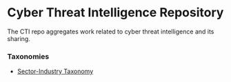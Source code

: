 # Cyber Threat Intelligence Repository
The CTI repo aggregates work related to cyber threat intelligence and its sharing.

### Taxonomies

* [Sector-Industry Taxonomy](https://github.com/Vasileios-Mavroeidis/cyber-threat-intelligence/tree/main/sector-industry-taxonomy)
